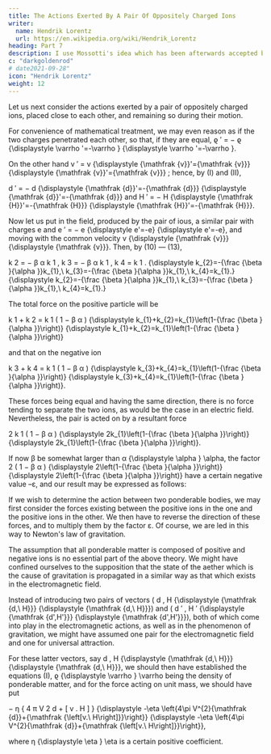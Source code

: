 ```yaml
---
title: The Actions Exerted By A Pair Of Oppositely Charged Ions
writer:
  name: Hendrik Lorentz
  url: https://en.wikipedia.org/wiki/Hendrik_Lorentz
heading: Part 7
description: I use Mossotti's idea which has been afterwards accepted by Wilhelm Weber and Zöllner.
c: "darkgoldenrod"
# date2021-09-28"
icon: "Hendrik Lorentz"
weight: 12
---
```



Let us next consider the actions exerted by a pair of oppositely charged ions, placed close to each other, and remaining so during their motion. 

For convenience of mathematical treatment, we may even reason as if the two charges penetrated each other, so that, if they are equal, ϱ ′ = − ϱ {\displaystyle \varrho '=-\varrho } {\displaystyle \varrho '=-\varrho }.

On the other hand v ′ = v {\displaystyle {\mathfrak {v}}'={\mathfrak {v}}} {\displaystyle {\mathfrak {v}}'={\mathfrak {v}}} ; hence, by (I) and (II),

d ′ = − d {\displaystyle {\mathfrak {d}}'=-{\mathfrak {d}}} {\displaystyle {\mathfrak {d}}'=-{\mathfrak {d}}} and H ′ = − H {\displaystyle {\mathfrak {H}}'=-{\mathfrak {H}}} {\displaystyle {\mathfrak {H}}'=-{\mathfrak {H}}}.

Now let us put in the field, produced by the pair of ious, a similar pair with charges e and e ′ = − e {\displaystyle e'=-e} {\displaystyle e'=-e}, and moving with the common velocity v {\displaystyle {\mathfrak {v}}} {\displaystyle {\mathfrak {v}}}. Then, by (10) — (13),

k 2 = − β α k 1 ,   k 3 = − β α k 1 ,   k 4 = k 1 . {\displaystyle k_{2}=-{\frac {\beta }{\alpha }}k_{1},\ k_{3}=-{\frac {\beta }{\alpha }}k_{1},\ k_{4}=k_{1}.} {\displaystyle k_{2}=-{\frac {\beta }{\alpha }}k_{1},\ k_{3}=-{\frac {\beta }{\alpha }}k_{1},\ k_{4}=k_{1}.}

The total force on the positive particle will be

k 1 + k 2 = k 1 ( 1 − β α ) {\displaystyle k_{1}+k_{2}=k_{1}\left(1-{\frac {\beta }{\alpha }}\right)} {\displaystyle k_{1}+k_{2}=k_{1}\left(1-{\frac {\beta }{\alpha }}\right)}

and that on the negative ion

k 3 + k 4 = k 1 ( 1 − β α ) {\displaystyle k_{3}+k_{4}=k_{1}\left(1-{\frac {\beta }{\alpha }}\right)} {\displaystyle k_{3}+k_{4}=k_{1}\left(1-{\frac {\beta }{\alpha }}\right)}.

These forces being equal and having the same direction, there is no force tending to separate the two ions, as would be the case in an electric field. Nevertheless, the pair is acted on by a resultant force

2 k 1 ( 1 − β α ) {\displaystyle 2k_{1}\left(1-{\frac {\beta }{\alpha }}\right)} {\displaystyle 2k_{1}\left(1-{\frac {\beta }{\alpha }}\right)}.

If now β be somewhat larger than α {\displaystyle \alpha } \alpha, the factor 2 ( 1 − β α ) {\displaystyle 2\left(1-{\frac {\beta }{\alpha }}\right)} {\displaystyle 2\left(1-{\frac {\beta }{\alpha }}\right)} have a certain negative value –ε, and our result may be expressed as follows:

If we wish to determine the action between two ponderable bodies, we may first consider the forces existing between the positive ions in the one and the positive ions in the other. We then have to reverse the direction of these forces, and to multiply them by the factor ε. Of course, we are led in this way to Newton's law of gravitation.

The assumption that all ponderable matter is composed of positive and negative ions is no essential part of the above theory. We might have confined ourselves to the supposition that the state of the aether which is the cause of gravitation is propagated in a similar way as that which exists in the electromagnetic field.

Instead of introducing two pairs of vectors ( d ,   H {\displaystyle {\mathfrak {d,\ H}}} {\displaystyle {\mathfrak {d,\ H}}}) and ( d ′ , H ′ {\displaystyle {\mathfrak {d',H'}}} {\displaystyle {\mathfrak {d',H'}}}), both of which come into play in the electromagnetic actions, as well as in the phenomenon of gravitation, we might have assumed one pair for the electromagnetic field and one for universal attraction.

For these latter vectors, say d ,   H {\displaystyle {\mathfrak {d,\ H}}} {\displaystyle {\mathfrak {d,\ H}}}, we should then have established the equations (I), ϱ {\displaystyle \varrho } \varrho being the density of ponderable matter, and for the force acting on unit mass, we should have put

− η { 4 π V 2 d + [ v .   H ] } {\displaystyle -\eta \left\{4\pi V^{2}{\mathfrak {d}}+{\mathfrak {\left[v.\ H\right]}}\right\}} {\displaystyle -\eta \left\{4\pi V^{2}{\mathfrak {d}}+{\mathfrak {\left[v.\ H\right]}}\right\}},

where η {\displaystyle \eta } \eta is a certain positive coefficient.

